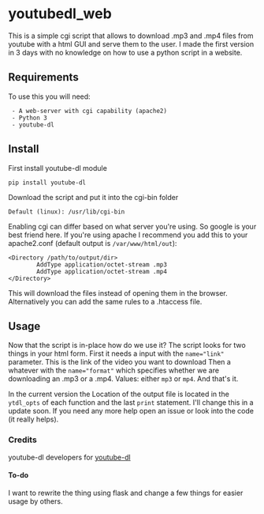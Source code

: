 # youtubedl_web
This is a simple cgi script that allows to download .mp3 and .mp4 files from youtube with a html GUI and serve them to the user.
I made the first version in 3 days with no knowledge on how to use a python script in a website.

## Requirements
To use this you will need:
```
 - A web-server with cgi capability (apache2)
 - Python 3
 - youtube-dl
```
## Install

First install youtube-dl module
```
pip install youtube-dl
```
Download the script and put it into the cgi-bin folder
```
Default (linux): /usr/lib/cgi-bin
```
Enabling cgi can differ based on what server you're using. So google is your best friend here.
If you're using apache I recommend you add this to your apache2.conf (default output is `/var/www/html/out`):
```
<Directory /path/to/output/dir>
        AddType application/octet-stream .mp3
        AddType application/octet-stream .mp4
</Directory>
```
This will download the files instead of opening them in the browser. Alternatively you can add the same rules to a .htaccess file.

## Usage
Now that the script is in-place how do we use it?
The script looks for two things in your html form.
First it needs a input with the `name="link"` parameter. This is the link of the video you want to download
Then a whatever with the `name="format"` which specifies whether we are downloading an .mp3 or a .mp4. Values: either `mp3` or `mp4`.
And that's it.

In the current version the Location of the output file is located in the `ytdl_opts` of each function and the last `print` statement. I'll change this in a update soon. If you need any more help open an issue or look into the code (it really helps).

### Credits
youtube-dl developers for [youtube-dl](https://youtube-dl.org)

#### To-do
I want to rewrite the thing using flask and change a few things for easier usage by others.
